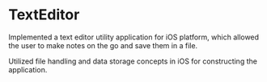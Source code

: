 TextEditor
==========

Implemented a text editor utility application for iOS platform, which allowed the user to make notes on the go and save them in a file.

Utilized file handling and data storage concepts in iOS for constructing the application.
